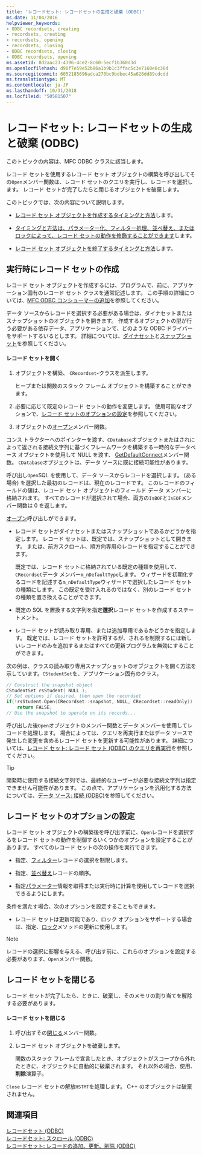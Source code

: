 ```yaml
---
title: 'レコードセット: レコードセットの生成と破棄 (ODBC)'
ms.date: 11/04/2016
helpviewer_keywords:
- ODBC recordsets, creating
- recordsets, creating
- recordsets, opening
- recordsets, closing
- ODBC recordsets, closing
- ODBC recordsets, opening
ms.assetid: 8d2aac23-4396-4ce2-8c60-5ecf1b360d3d
ms.openlocfilehash: d98f7e59e52b86a1b9b1c3ffac5c3e7160e6c36d
ms.sourcegitcommit: 6052185696adca270bc9bdbec45a626dd89cdcdd
ms.translationtype: MT
ms.contentlocale: ja-JP
ms.lasthandoff: 10/31/2018
ms.locfileid: "50581507"
---
```

# <a name="recordset-creating-and-closing-recordsets-odbc"></a>レコードセット: レコードセットの生成と破棄 (ODBC)

このトピックの内容は、MFC ODBC クラスに該当します。

レコード セットを使用するレコード セット オブジェクトの構築を呼び出してその`Open`メンバー関数は、レコード セットのクエリを実行し、レコードを選択します。 レコード セットが完了したらと閉じるオブジェクトを破棄します。

このトピックでは、次の内容について説明します。

- [レコード セット オブジェクトを作成するタイミングと方法](#_core_creating_recordsets_at_run_time)します。

- [タイミングと方法は、パラメーター化、フィルター処理、並べ替え、またはロックによって、レコード セットの動作を修飾することができます](#_core_setting_recordset_options)します。

- [レコード セット オブジェクトを終了するタイミングと方法](#_core_closing_a_recordset)します。

##  <a name="_core_creating_recordsets_at_run_time"></a> 実行時にレコード セットの作成

レコード セット オブジェクトを作成するには、プログラムで、前に、アプリケーション固有のレコード セット クラスを通常記述します。 この手順の詳細については、[MFC ODBC コンシューマーの追加](../../mfc/reference/adding-an-mfc-odbc-consumer.md)を参照してください。

データ ソースからレコードを選択する必要がある場合は、ダイナセットまたはスナップショットのオブジェクトを開きます。 作成するオブジェクトの型が行う必要がある依存データ、アプリケーションで、どのような ODBC ドライバーをサポートするいるとします。 詳細については、[ダイナセット](../../data/odbc/dynaset.md)と[スナップショット](../../data/odbc/snapshot.md)を参照してください。

#### <a name="to-open-a-recordset"></a>レコード セットを開く

1. オブジェクトを構築、 `CRecordset`-クラスを派生します。

   ヒープまたは関数のスタック フレーム オブジェクトを構築することができます。

1. 必要に応じて既定のレコード セットの動作を変更します。 使用可能なオプションで、[レコード セットのオプションの設定](#_core_setting_recordset_options)を参照してください。

1. オブジェクトの[オープン](../../mfc/reference/crecordset-class.md#open)メンバー関数。

コンス トラクターへのポインターを渡す、`CDatabase`オブジェクトまたはされによって返される接続文字列に基づくフレームワークを構築する一時的なデータベース オブジェクトを使用して NULL を渡す、 [GetDefaultConnect](../../mfc/reference/crecordset-class.md#getdefaultconnect)メンバー関数。 `CDatabase`オブジェクトは、データ ソースに既に接続可能性があります。

呼び出し`Open`SQL を使用して、データ ソースからレコードを選択します。 (ある場合) を選択した最初のレコードは、現在のレコードです。 このレコードのフィールドの値は、レコード セット オブジェクトのフィールド データ メンバーに格納されます。 すべてのレコードが選択されて場合、両方の`IsBOF`と`IsEOF`メンバー関数は 0 を返します。

[オープン](../../mfc/reference/crecordset-class.md#open)呼び出しができます。

- レコード セットがダイナセットまたはスナップショットであるかどうかを指定します。 レコード セットは、既定では、スナップショットとして開きます。 または、前方スクロール、順方向専用のレコードを指定することができます。

   既定では、レコード セットに格納されている既定の種類を使用して、`CRecordset`データ メンバー`m_nDefaultType`します。 ウィザードを初期化するコードを記述する`m_nDefaultType`ウィザードで選択したレコード セットの種類にします。 この既定を受け入れるのではなく、別のレコード セットの種類を置き換えることができます。

- 既定の SQL を置換する文字列を指定**選択**レコード セットを作成するステートメント。

- レコード セットが読み取り専用、または追加専用であるかどうかを指定します。 既定では、レコード セットを許可するが、されるを制限するには新しいレコードのみを追加するまたはすべての更新プログラムを無効にすることができます。

次の例は、クラスの読み取り専用スナップショットのオブジェクトを開く方法を示しています。`CStudentSet`を、アプリケーション固有のクラス。

```cpp
// Construct the snapshot object
CStudentSet rsStudent( NULL );
// Set options if desired, then open the recordset
if(!rsStudent.Open(CRecordset::snapshot, NULL, CRecordset::readOnly))
    return FALSE;
// Use the snapshot to operate on its records...
```

呼び出した後`Open`オブジェクトのメンバー関数とデータ メンバーを使用してレコードを処理します。 場合によっては、クエリを再実行またはデータ ソースで発生した変更を含めるレコード セットを更新する可能性があります。 詳細については、[レコード セット: レコード セット (ODBC) のクエリを再実行](../../data/odbc/recordset-requerying-a-recordset-odbc.md)を参照してください。

> [!TIP]
>  開発時に使用する接続文字列では、最終的なユーザーが必要な接続文字列は指定できません可能性があります。 この点で、アプリケーションを汎用化する方法については、[データ ソース: 接続 (ODBC)](../../data/odbc/data-source-managing-connections-odbc.md)を参照してください。

##  <a name="_core_setting_recordset_options"></a> レコード セットのオプションの設定

レコード セット オブジェクトの構築後を呼び出す前に、`Open`レコードを選択するをレコード セットの動作を制御するいくつかのオプションを設定することがあります。 すべてのレコード セットの次の操作を実行できます。

- 指定、[フィルター](../../data/odbc/recordset-filtering-records-odbc.md)レコードの選択を制限します。

- 指定、[並べ替え](../../data/odbc/recordset-sorting-records-odbc.md)レコードの順序。

- 指定[パラメーター](../../data/odbc/recordset-parameterizing-a-recordset-odbc.md)情報を取得または実行時に計算を使用してレコードを選択できるようにします。

条件を満たす場合、次のオプションを設定することもできます。

- レコード セットは更新可能であり、ロック オプションをサポートする場合は、指定、[ロック](../../data/odbc/recordset-locking-records-odbc.md)メソッドの更新に使用します。

> [!NOTE]
>  レコードの選択に影響を与える、呼び出す前に、これらのオプションを設定する必要があります、`Open`メンバー関数。

##  <a name="_core_closing_a_recordset"></a> レコード セットを閉じる

レコード セットが完了したら、ときに、破棄し、そのメモリの割り当てを解除する必要があります。

#### <a name="to-close-a-recordset"></a>レコード セットを閉じる

1. 呼び出すその[閉じる](../../mfc/reference/crecordset-class.md#close)メンバー関数。

1. レコード セット オブジェクトを破棄します。

   関数のスタック フレームで宣言したとき、オブジェクトがスコープから外れたときに、オブジェクトに自動的に破棄されます。 それ以外の場合、使用、**削除**演算子。

`Close` レコード セットの解放`HSTMT`を処理します。 C++ のオブジェクトは破棄されません。

## <a name="see-also"></a>関連項目

[レコードセット (ODBC)](../../data/odbc/recordset-odbc.md)<br/>
[レコードセット: スクロール (ODBC)](../../data/odbc/recordset-scrolling-odbc.md)<br/>
[レコードセット: レコードの追加、更新、削除 (ODBC)](../../data/odbc/recordset-adding-updating-and-deleting-records-odbc.md)